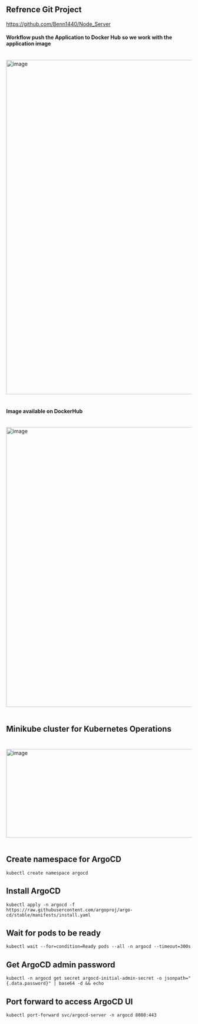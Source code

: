 ## Refrence Git Project
https://github.com/Benn1440/Node_Server

#### Workflow push the Application to Docker Hub so we work with the application image<br><br>
<img width="2898" height="906" alt="image" src="https://github.com/user-attachments/assets/b207d5db-d399-40b6-ba0e-c220484e0f7e" /><br><br>

#### Image available on DockerHub <br><br>
<img width="1913" height="758" alt="image" src="https://github.com/user-attachments/assets/f443c5c4-7ffb-4362-8e23-ea2f358fbbdf" /><br><br>


## Minikube cluster for Kubernetes Operations <br><br>
<img width="855" height="240" alt="image" src="https://github.com/user-attachments/assets/733f49b2-daeb-41b1-9ea0-ba0a7a901b16" /><br><br>

## Create namespace for ArgoCD
`kubectl create namespace argocd`

## Install ArgoCD
`kubectl apply -n argocd -f https://raw.githubusercontent.com/argoproj/argo-cd/stable/manifests/install.yaml`

## Wait for pods to be ready
`kubectl wait --for=condition=Ready pods --all -n argocd --timeout=300s`

## Get ArgoCD admin password
`kubectl -n argocd get secret argocd-initial-admin-secret -o jsonpath="{.data.password}" | base64 -d && echo`

## Port forward to access ArgoCD UI
`kubectl port-forward svc/argocd-server -n argocd 8080:443`
